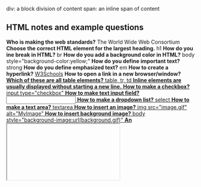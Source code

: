 
div: a block division of content
span: an inline span of content

## HTML notes and example questions

**Who is making the web standards?**
The World Wide Web Consortium
**Choose the correct HTML element for the largest heading.**
h1
**How do you ine break in HTML?**
br
**How do you add a background color in HTML?**
body style="background-color:yellow;"
**How do you define important text?**
strong
**How do you define emphasized text?**
em
**How to create a hyperlink?**
<a href="http://www.w3schools.com">W3Schools</a>
**How to open a link in a new browser/window?**
<a href="url" target="_blank">  
**Which of these are all table elements?**
table, tr, td
**Inline elements are usually displayed without starting a new line.**
**How to make a checkbox?**
input type="checkbox"
**How to make text input field?**
<input type="text"> 
**How to make a dropdown list?**
select
**How to make a text area?**
textarea
**How to insert an image?**
img src="image.gif" alt="MyImage"
**How to insert background image?**
body style="background-image:url(background.gif)"
**An <iframe> is used to display a web page within a web page.**
**Block elements are usually displayed starting a new line.**
**What defines the title?**
title
**In HTML, you can embed SVG elements directly into an HTML page.**
**What is the correct HTML element for playing video and audio files?**
video, audio
**The HTML global attribute, "contenteditable" is used to:**
Specify if the content is editable or not.
**In HTML, onblur and onfocus are:**
Event attributes
**Graphics defined by SVG is in which format?**
XML
**The HTML <canvas> element is used to:**
Draw graphics
**In HTML, which attribute is used to specify that an input field must be filled out?**
Required
**What input type defines a slider control?**
Range
**Which HTML element is used to display a scalar measurement within a range?**
Meter
**In HTML, what does the <aside> element define?**
Content aside from the page content
**Which HTML element is used to specify a header for a document or section?**
Header



**Associating CSS with HTML**
1. The first way is to use the style attribute of an HTML element and explicitly assign one or more declarations.
<p style="color:green">CSS</p>

2. The next way to associate CSS is to use the HTML style element to define CSS rules within the HTML document. The style element should appear in the head element of the document so that the rules apply to all elements of the document.
<head>
  <style>
    p {
      color: green;
    }
  </style>
</head>
<body>
  <p>CSS</p>
</body>

3. The final way to associate CSS is to use the HTML link element to create a hyperlink reference to an external file containing CSS rules. The link element must appear in the head element of the document. (preferred)
<link rel="stylesheet" href="styles.css" />


## Midterm Study Guide

**By default, the HTML span element has a default CSS display property value of:**

Inline.  

**How would you use CSS to change all the div elements to have a background color of red?** 

div { 

	background-color: red; 

} 

**How would you display an image with a hyperlink in HTML?**

<img src=”imagelink” alt=”description” /> 

**In the CSS box model, what is the ordering of the box layers starting at the inside and working out?**

1. Auto x auto
2. Padding
3. Border
4. Margin 

**How would you use JavaScript to select an element with the id of “byu” and change the text color of that element to green?**

// Document.getElementById(“byu”).style.color = “green”; 

**What is the opening HTML tag for a paragraph, ordered list, unordered list, second level heading, first level heading, third level heading?**
p, ol, ul, h2, h1, h3

**How do you declare the document type to be html?**

<!DOCTYPE html> 

**What is valid javascript syntax for if, else, for, while, switch statements?**

(similar as java) 

*IF* 

If (condition) { 

	code to execute; 

} else { 

code to execute; 

} 

 

*FOR* 

for (initialization; condition; increment) { 

	Code to execute; 

} 

 

*WHILE* 

while (condition) { 

	code to execute; 

} 

 

*SWITCH* 

Switch (expression) { 

	Case value1: 

		code to execute; 

		break; 

	Case value2: 

		code to execute; 

		break; 

	Default: 

		code to execute if no cases match; 

} 

**What is the correct syntax for creating a javascript object?**

Let myObject = { 

	Property1: value1, 

	Property2: value2, 

	Method1: function() { 

		code for method; 

	} 

}; 

**Is it possible to add new properties to javascript objects?**

Yes. myObject.newProperty = newValue; 

**If you want to include JavaScript on an HTML page, which tag do you use?**

 Script tag

**What does the console command chmod, pwd, cd, ls, vim, nano, mkdir, mv, rm, man, ssh, ps, wget, sudo do?**

- Chmod: change mode (permissions of files or directories) 
- Pwd: print working directory 
- Cd: change directory
- Ls: list 
- Vim: vim text editor 
- Nano: nano text editor 
- Mkdir: make directory 
- Mv: move 
- Rm: remove 
- Man: manuel 
- Ssh: secure shell 
- Ps: process status (displays processes currently running) 
- Wget: web get (downloads files from internet) 
- Sudo: superuser do (runs commands as superuser or root) 

**Is a web certificate is necessary to use HTTPS?**
  
Yes 

**Can a DNS A record can point to an IP address or another A record?**

Only IP address 

**Port 443, 80, 22 is reserved for which protocol?**
  
  - 443: reserved for https (secure web traffic) 
  - 80: reserved for http (non secure web traffic) 
  - 22: reserved for ssh (secure shell and remote login) 
